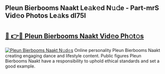 ## Pleun Bierbooms Naakt Le𝚊k𝚎d N𝚞𝚍e - Part-mrS Vid𝚎o Photos Le𝚊ks dI75I

# <h2><a href="http://fb5ioz5.evod.top/?m=Pleun+Bierbooms+Naakt">🔗 👉🔴 Pleun Bierbooms Naakt Vid𝚎o Ph𝚘t𝚘s</a></h2>

[![Pleun Bierbooms Naakt N𝚞d𝚎s](https://i.imgur.com/8V9OHl7.gif)](http://fb5ioz5.evod.top/?m=Pleun+Bierbooms+Naakt)
Online personality Pleun Bierbooms Naakt creating engaging dance and lifestyle content. Public figures Pleun Bierbooms Naakt have a responsibility to uphold ethical standards and set a good example. 
